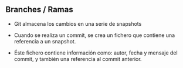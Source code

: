 ## Branches / Ramas

* Git almacena los cambios en una serie de snapshots

* Cuando se realiza un commit, se crea un fichero que contiene una referencia a un snapshot.

* Éste fichero contiene información como: autor, fecha y mensaje del commit, y también una referencia al commit anterior.